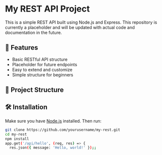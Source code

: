 # My REST API Project

This is a simple REST API built using Node.js and Express. This repository is currently a placeholder and will be updated with actual code and documentation in the future.

## 🚀 Features

- Basic RESTful API structure
- Placeholder for future endpoints
- Easy to extend and customize
- Simple structure for beginners

## 📁 Project Structure


## 🛠️ Installation

Make sure you have [Node.js](https://nodejs.org/) installed. Then run:

```bash
git clone https://github.com/yourusername/my-rest.git
cd my-rest
npm install
app.get('/api/hello', (req, res) => {
  res.json({ message: 'Hello, world!' });;
